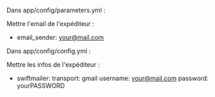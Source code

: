 Dans app/config/parameters.yml :

Mettre l'email de l'expéditeur : 

- email_sender: your@mail.com 



Dans app/config/config.yml :

Mettre les infos de l'expéditeur : 

- swiftmailer:
    transport: gmail
    username:  your@mail.com
    password:  yourPASSWORD